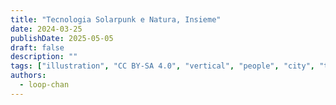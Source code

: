 ```yaml
---
title: "Tecnologia Solarpunk e Natura, Insieme"
date: 2024-03-25
publishDate: 2025-05-05
draft: false
description: ""
tags: ["illustration", "CC BY-SA 4.0", "vertical", "people", "city", "transport", "tram" ]
authors:
  - loop-chan
---
```

